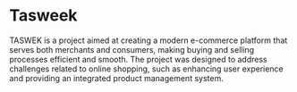 # Tasweek
TASWEK is a project aimed at creating a modern e-commerce platform that serves both merchants and consumers, making buying and selling processes efficient and smooth. The project was designed to address challenges related to online shopping, such as enhancing user experience and providing an integrated product management system.
